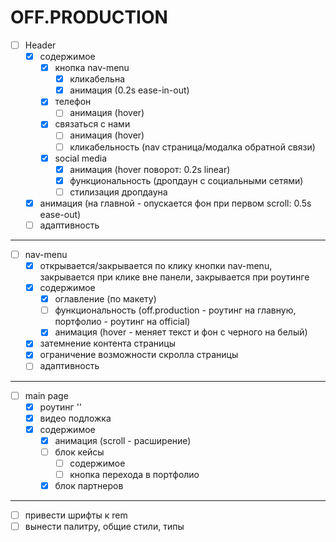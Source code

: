# OFF.PRODUCTION

- [ ] Header
    - [x] содержимое
        - [x] кнопка nav-menu
            - [x] кликабельна
            - [x] анимация (0.2s ease-in-out)
        - [x] телефон
            - [ ] анимация (hover)
        - [x] связаться с нами
            - [ ] анимация (hover)
            - [ ] кликабельность (nav страница/модалка обратной связи)
        - [x] social media
            - [x] анимация (hover поворот: 0.2s linear)
            - [x] функциональность (дропдаун с социальными сетями)
            - [ ] стилизация дропдауна
    - [x] анимация (на главной - опускается фон при первом scroll: 0.5s ease-out) 
    - [ ] адаптивность
---
- [ ] nav-menu
    - [x] открывается/закрывается по клику кнопки nav-menu, закрывается при клике вне панели, закрывается при роутинге
    - [x] содержимое
        - [x] оглавление (по макету)
        - [ ] функциональность (off.production - роутинг на главную, портфолио - роутинг на official)
        - [x] анимация (hover - меняет текст и фон с черного на белый)
    - [x] затемнение контента страницы
    - [x] ограничение возможности скролла страницы
    - [ ] адаптивность
---
- [ ] main page
    - [x] роутинг ''
    - [x] видео подложка
    - [x] содержимое
        - [x] анимация (scroll - расширение)
        - [ ] блок кейсы
            - [ ] содержимое
            - [ ] кнопка перехода в портфолио
        - [x] блок партнеров
---
- [ ] привести шрифты к rem
- [ ] вынести палитру, общие стили, типы
